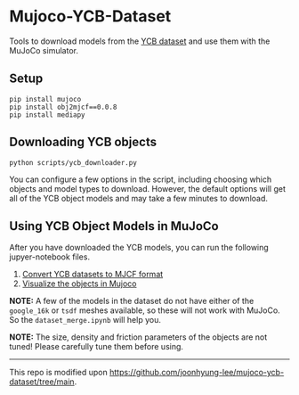 # Mujoco-YCB-Dataset
Tools to download models from the [YCB dataset](https://www.ycbbenchmarks.com/) and use them with the MuJoCo simulator.

## Setup

```
pip install mujoco
pip install obj2mjcf==0.0.8
pip install mediapy
```

## Downloading YCB objects

```
python scripts/ycb_downloader.py
```

You can configure a few options in the script, including choosing which objects and model types to download. However, the default options will get all of the YCB object models and may take a few minutes to download.

## Using YCB Object Models in MuJoCo

After you have downloaded the YCB models, you can run the following jupyer-notebook files.

1. [Convert YCB datasets to MJCF format](https://github.com/lijinhan21/MUJOCO_YCB/blob/main/notebooks/dataset_merge.ipynb)
2. [Visualize the objects in Mujoco](https://github.com/lijinhan21/MUJOCO_YCB/blob/main/notebooks/render_mujoco.ipynb)

**NOTE:** A few of the models in the dataset do not have either of the `google_16k` or `tsdf` meshes available, so these will not work with MuJoCo. So the `dataset_merge.ipynb` will help you.

**NOTE:** The size, density and friction parameters of the objects are not tuned! Please carefully tune them before using.

---

This repo is modified upon https://github.com/joonhyung-lee/mujoco-ycb-dataset/tree/main.